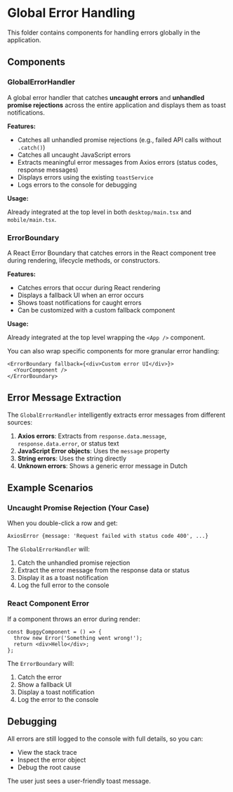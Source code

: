 # Global Error Handling

This folder contains components for handling errors globally in the application.

## Components

### GlobalErrorHandler

A global error handler that catches **uncaught errors** and **unhandled promise rejections** across the entire application and displays them as toast notifications.

**Features:**

- Catches all unhandled promise rejections (e.g., failed API calls without `.catch()`)
- Catches all uncaught JavaScript errors
- Extracts meaningful error messages from Axios errors (status codes, response messages)
- Displays errors using the existing `toastService`
- Logs errors to the console for debugging

**Usage:**

Already integrated at the top level in both `desktop/main.tsx` and `mobile/main.tsx`.

### ErrorBoundary

A React Error Boundary that catches errors in the React component tree during rendering, lifecycle methods, or constructors.

**Features:**

- Catches errors that occur during React rendering
- Displays a fallback UI when an error occurs
- Shows toast notifications for caught errors
- Can be customized with a custom fallback component

**Usage:**

Already integrated at the top level wrapping the `<App />` component.

You can also wrap specific components for more granular error handling:

```tsx
<ErrorBoundary fallback={<div>Custom error UI</div>}>
  <YourComponent />
</ErrorBoundary>
```

## Error Message Extraction

The `GlobalErrorHandler` intelligently extracts error messages from different sources:

1. **Axios errors**: Extracts from `response.data.message`, `response.data.error`, or status text
2. **JavaScript Error objects**: Uses the `message` property
3. **String errors**: Uses the string directly
4. **Unknown errors**: Shows a generic error message in Dutch

## Example Scenarios

### Uncaught Promise Rejection (Your Case)

When you double-click a row and get:

```text
AxiosError {message: 'Request failed with status code 400', ...}
```

The `GlobalErrorHandler` will:

1. Catch the unhandled promise rejection
2. Extract the error message from the response data or status
3. Display it as a toast notification
4. Log the full error to the console

### React Component Error

If a component throws an error during render:

```tsx
const BuggyComponent = () => {
  throw new Error('Something went wrong!');
  return <div>Hello</div>;
};
```

The `ErrorBoundary` will:

1. Catch the error
2. Show a fallback UI
3. Display a toast notification
4. Log the error to the console

## Debugging

All errors are still logged to the console with full details, so you can:

- View the stack trace
- Inspect the error object
- Debug the root cause

The user just sees a user-friendly toast message.
